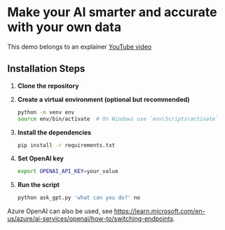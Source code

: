 # Make your AI smarter and accurate with your own data

This demo belongs to an explainer [YouTube video](https://youtu.be/Pji4-9DKBUE)

## Installation Steps

1. **Clone the repository**

2. **Create a virtual environment (optional but recommended)**
    ```bash
    python -m venv env
    source env/bin/activate  # On Windows use `env\Scripts\activate`
    ```

3. **Install the dependencies**
    ```bash
    pip install -r requirements.txt
    ```

4. **Set OpenAI key**
    ```bash
    export OPENAI_API_KEY=your_value
    ```

5. **Run the script**
    ```bash
    python ask_gpt.py 'what can you do?' no
    ```


Azure OpenAI can also be used, see https://learn.microsoft.com/en-us/azure/ai-services/openai/how-to/switching-endpoints.
